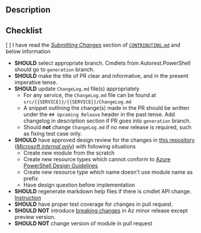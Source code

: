 <!-- DO NOT DELETE THIS TEMPLATE -->

## Description

<!-- Please add a brief description of the changes made in this PR -->

## Checklist

[ ] I have read the [_Submitting Changes_](../blob/main/CONTRIBUTING.md#submitting-changes) section of [`CONTRIBUTING.md`](../blob/main/CONTRIBUTING.md) and below information

- **SHOULD** select appropriate branch. Cmdlets from Autorest.PowerShell should go to `generation` branch. 
- **SHOULD** make the title of PR clear and informative, and in the present imperative tense. 
- **SHOULD** update `ChangeLog.md` file(s) appropriately
    - For any service, the `ChangeLog.md` file can be found at `src/{{SERVICE}}/{{SERVICE}}/ChangeLog.md`
    - A snippet outlining the change(s) made in the PR should be written under the `## Upcoming Release` header in the past tense. Add changelog in description section if PR goes into `generation` branch.
    - Should **not** change `ChangeLog.md` if no new release is required, such as fixing test case only.
- **SHOULD** have approved design review for the changes in [this repository](https://github.com/Azure/azure-powershell-cmdlet-review-pr) ([_Microsoft internal only_](../blob/main/CONTRIBUTING.md#onboarding)) with following situations
    - Create new module from the scratch
    - Create new resource types which cannot conform to [Azure PowerShell Design Guidelines](../blob/main/documentation/development-docs/design-guidelines)
    - Create new resource type which name doesn't use module name as prefix
    - Have design question before implementation
- **SHOULD** regenerate markdown help files if there is cmdlet API change. [Instruction](../blob/main/documentation/development-docs/help-generation.md#updating-all-markdown-files-in-a-module)
- **SHOULD** have proper test coverage for changes in pull request.
- **SHOULD NOT** introduce [breaking changes](../blob/main/documentation/breaking-changes/breaking-changes-definition.md) in Az minor release except preview version.
- **SHOULD NOT** change version of module in pull request

